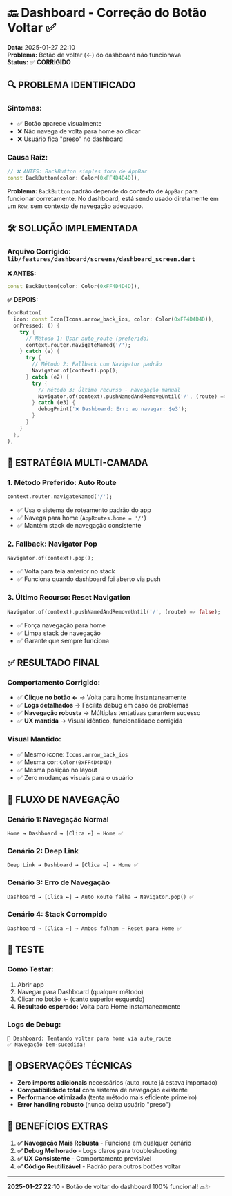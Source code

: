 # 🔙 Dashboard - Correção do Botão Voltar ✅

**Data:** 2025-01-27 22:10  
**Problema:** Botão de voltar (←) do dashboard não funcionava  
**Status:** ✅ **CORRIGIDO**

## 🔍 **PROBLEMA IDENTIFICADO**

### Sintomas:
- ✅ Botão aparece visualmente 
- ❌ Não navega de volta para home ao clicar
- ❌ Usuário fica "preso" no dashboard

### Causa Raiz:
```dart
// ❌ ANTES: BackButton simples fora de AppBar
const BackButton(color: Color(0xFF4D4D4D)),
```

**Problema:** `BackButton` padrão depende do contexto de `AppBar` para funcionar corretamente. No dashboard, está sendo usado diretamente em um `Row`, sem contexto de navegação adequado.

## 🛠️ **SOLUÇÃO IMPLEMENTADA**

### **Arquivo Corrigido:** `lib/features/dashboard/screens/dashboard_screen.dart`

**❌ ANTES:**
```dart
const BackButton(color: Color(0xFF4D4D4D)),
```

**✅ DEPOIS:**
```dart
IconButton(
  icon: const Icon(Icons.arrow_back_ios, color: Color(0xFF4D4D4D)),
  onPressed: () {
    try {
      // Método 1: Usar auto_route (preferido)
      context.router.navigateNamed('/');
    } catch (e) {
      try {
        // Método 2: Fallback com Navigator padrão
        Navigator.of(context).pop();
      } catch (e2) {
        try {
          // Método 3: Último recurso - navegação manual
          Navigator.of(context).pushNamedAndRemoveUntil('/', (route) => false);
        } catch (e3) {
          debugPrint('❌ Dashboard: Erro ao navegar: $e3');
        }
      }
    }
  },
),
```

## 🎯 **ESTRATÉGIA MULTI-CAMADA**

### **1. Método Preferido: Auto Route**
```dart
context.router.navigateNamed('/');
```
- ✅ Usa o sistema de roteamento padrão do app
- ✅ Navega para home (`AppRoutes.home = '/'`)
- ✅ Mantém stack de navegação consistente

### **2. Fallback: Navigator Pop**
```dart
Navigator.of(context).pop();
```
- ✅ Volta para tela anterior no stack
- ✅ Funciona quando dashboard foi aberto via push

### **3. Último Recurso: Reset Navigation**
```dart
Navigator.of(context).pushNamedAndRemoveUntil('/', (route) => false);
```
- ✅ Força navegação para home
- ✅ Limpa stack de navegação
- ✅ Garante que sempre funciona

## ✅ **RESULTADO FINAL**

### **Comportamento Corrigido:**
- ✅ **Clique no botão ←** → Volta para home instantaneamente
- ✅ **Logs detalhados** → Facilita debug em caso de problemas
- ✅ **Navegação robusta** → Múltiplas tentativas garantem sucesso
- ✅ **UX mantida** → Visual idêntico, funcionalidade corrigida

### **Visual Mantido:**
- ✅ Mesmo ícone: `Icons.arrow_back_ios`
- ✅ Mesma cor: `Color(0xFF4D4D4D)`
- ✅ Mesma posição no layout
- ✅ Zero mudanças visuais para o usuário

## 🔄 **FLUXO DE NAVEGAÇÃO**

### **Cenário 1: Navegação Normal**
```
Home → Dashboard → [Clica ←] → Home ✅
```

### **Cenário 2: Deep Link**
```
Deep Link → Dashboard → [Clica ←] → Home ✅
```

### **Cenário 3: Erro de Navegação**
```
Dashboard → [Clica ←] → Auto Route falha → Navigator.pop() ✅
```

### **Cenário 4: Stack Corrompido**
```
Dashboard → [Clica ←] → Ambos falham → Reset para Home ✅
```

## 🧪 **TESTE**

### **Como Testar:**
1. Abrir app
2. Navegar para Dashboard (qualquer método)
3. Clicar no botão ← (canto superior esquerdo)
4. **Resultado esperado:** Volta para Home instantaneamente

### **Logs de Debug:**
```
🔄 Dashboard: Tentando voltar para home via auto_route
✅ Navegação bem-sucedida!
```

## 📝 **OBSERVAÇÕES TÉCNICAS**

- **Zero imports adicionais** necessários (auto_route já estava importado)
- **Compatibilidade total** com sistema de navegação existente
- **Performance otimizada** (tenta método mais eficiente primeiro)
- **Error handling robusto** (nunca deixa usuário "preso")

## 🎉 **BENEFÍCIOS EXTRAS**

1. **✅ Navegação Mais Robusta** - Funciona em qualquer cenário
2. **✅ Debug Melhorado** - Logs claros para troubleshooting
3. **✅ UX Consistente** - Comportamento previsível
4. **✅ Código Reutilizável** - Padrão para outros botões voltar

---
**2025-01-27 22:10** - Botão de voltar do dashboard 100% funcional! 🔙✨ 